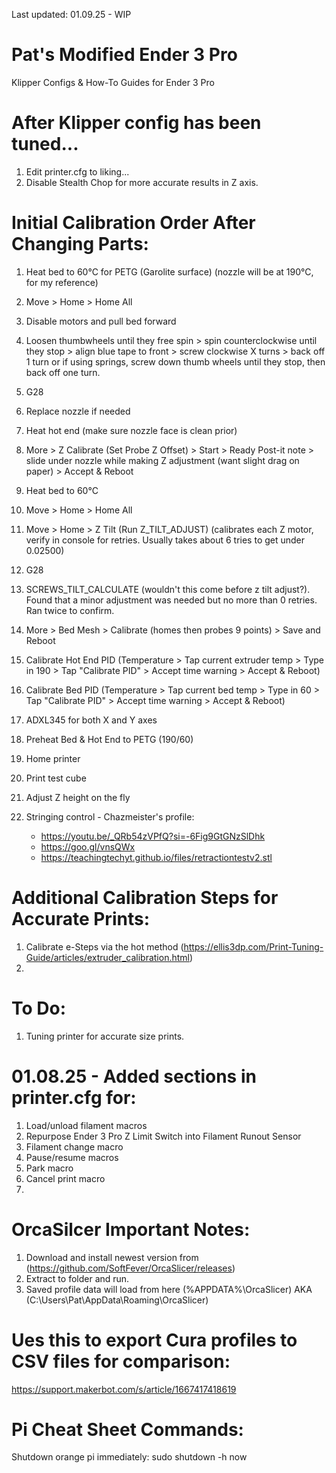 Last updated: 01.09.25 - WIP

# Pat's Modified Ender 3 Pro
Klipper Configs & How-To Guides for Ender 3 Pro



# After Klipper config has been tuned...

1. Edit printer.cfg to liking...
2. Disable Stealth Chop for more accurate results in Z axis.



# Initial Calibration Order After Changing Parts:

1. Heat bed to 60°C for PETG (Garolite surface) (nozzle will be at 190°C, for my reference)
2. Move > Home > Home All
3. Disable motors and pull bed forward
4. Loosen thumbwheels until they free spin > spin counterclockwise until they stop > align blue tape to front > screw clockwise X turns > back off 1 turn or if using springs, screw down thumb wheels until they stop, then back off one turn.
5. G28
6. Replace nozzle if needed
8. Heat hot end (make sure nozzle face is clean prior)
9. More > Z Calibrate (Set Probe Z Offset) > Start > Ready Post-it note > slide under nozzle while making Z adjustment (want slight drag on paper) > Accept & Reboot
10. Heat bed to 60°C
11. Move > Home > Home All
12. Move > Home > Z Tilt (Run Z_TILT_ADJUST) (calibrates each Z motor, verify in console for retries. Usually takes about 6 tries to get under 0.02500)
13. G28
14. SCREWS_TILT_CALCULATE (wouldn't this come before z tilt adjust?). Found that a minor adjustment was needed but no more than 0 retries. Ran twice to confirm.
15. More > Bed Mesh > Calibrate (homes then probes 9 points) > Save and Reboot
17. Calibrate Hot End PID (Temperature > Tap current extruder temp > Type in 190 > Tap "Calibrate PID" > Accept time warning > Accept & Reboot)
18. Calibrate Bed PID (Temperature > Tap current bed temp > Type in 60 > Tap "Calibrate PID" > Accept time warning > Accept & Reboot)
19. ADXL345 for both X and Y axes
20. Preheat Bed & Hot End to PETG (190/60)
21. Home printer
22. Print test cube
23. Adjust Z height on the fly

24. Stringing control - Chazmeister's profile:
    - https://youtu.be/_QRb54zVPfQ?si=-6Fig9GtGNzSlDhk
    - https://goo.gl/vnsQWx
    - https://teachingtechyt.github.io/files/retractiontestv2.stl



# Additional Calibration Steps for Accurate Prints:

1. Calibrate e-Steps via the hot method (https://ellis3dp.com/Print-Tuning-Guide/articles/extruder_calibration.html)
2. 



# To Do:

1. Tuning printer for accurate size prints.


# 01.08.25 - Added sections in printer.cfg for:

1. Load/unload filament macros
2. Repurpose Ender 3 Pro Z Limit Switch into Filament Runout Sensor
3. Filament change macro
4. Pause/resume macros
5. Park macro
6. Cancel print macro
7.  





# OrcaSilcer Important Notes:

1. Download and install newest version from (https://github.com/SoftFever/OrcaSlicer/releases)
2. Extract to folder and run.
3. Saved profile data will load from here (%APPDATA%\OrcaSlicer) AKA (C:\Users\Pat\AppData\Roaming\OrcaSlicer)


# Ues this to export Cura profiles to CSV files for comparison:
https://support.makerbot.com/s/article/1667417418619



# Pi Cheat Sheet Commands:

Shutdown orange pi immediately:      sudo shutdown -h now
